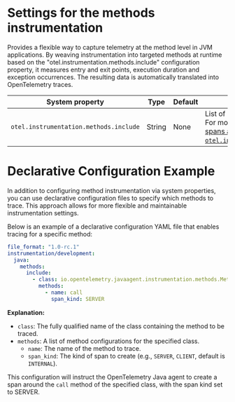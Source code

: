 # Settings for the methods instrumentation

Provides a flexible way to capture telemetry at the method level in JVM applications. By weaving
instrumentation into targeted methods at runtime based on the "otel.instrumentation.methods.include"
configuration property, it measures entry and exit points, execution duration and exception
occurrences. The resulting data is automatically translated into OpenTelemetry traces.

| System property                        | Type   | Default | Description                                                                                                                                        |
| -------------------------------------- | ------ | ------- | -------------------------------------------------------------------------------------------------------------------------------------------------- |
| `otel.instrumentation.methods.include` | String | None    | List of methods to include for tracing. For more information, see [Creating spans around methods with `otel.instrumentation.methods.include`][cs]. |

[cs]: https://opentelemetry.io/docs/zero-code/java/agent/annotations/#creating-spans-around-methods-with-otelinstrumentationmethodsinclude

# Declarative Configuration Example

In addition to configuring method instrumentation via system properties, you can use declarative
configuration files to specify which methods to trace. This approach allows for more flexible and
maintainable instrumentation settings.

Below is an example of a declarative configuration YAML file that enables tracing for a specific
method:

```yaml
file_format: "1.0-rc.1"
instrumentation/development:
  java:
    methods:
      include:
        - class: io.opentelemetry.javaagent.instrumentation.methods.MethodTest$ConfigTracedCallable
          methods:
            - name: call
              span_kind: SERVER
```

**Explanation:**

- `class`: The fully qualified name of the class containing the method to be traced.
- `methods`: A list of method configurations for the specified class.
  - `name`: The name of the method to trace.
  - `span_kind`: The kind of span to create (e.g., `SERVER`, `CLIENT`, default is `INTERNAL`).

This configuration will instruct the OpenTelemetry Java agent to create a span around the `call`
method of the specified class, with the span kind set to SERVER.

